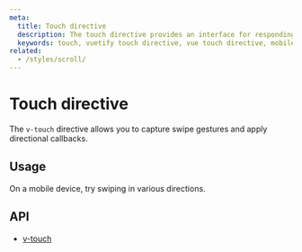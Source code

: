 ```yaml
---
meta:
  title: Touch directive
  description: The touch directive provides an interface for responding to various user touch actions.
  keywords: touch, vuetify touch directive, vue touch directive, mobile touch directive
related:
  - /styles/scroll/
---
```


# Touch directive

The `v-touch` directive allows you to capture swipe gestures and apply directional callbacks.

<entry-ad />

## Usage

On a mobile device, try swiping in various directions.

<example file="v-touch/usage" />

## API

- [v-touch](/api/v-touch)

<backmatter />
